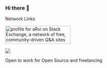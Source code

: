 ### Hi there 👋

Network Links

<a href="https://stackexchange.com/users/7040958"><img src="https://stackexchange.com/users/flair/7040958.png?latest"
		width="208" height="58"
		alt="profile for aRvi on Stack Exchange, a network of free, community-driven Q&amp;A sites"
		title="profile for aRvi on Stack Exchange, a network of free, community-driven Q&amp;A sites">
</a>


<a href="https://www.linkedin.com/in/ravitejanitj"> 
	<img src="https://img.shields.io/badge/LinkedIN-blue?style=for-the-badge&logo=LinkedIN&logoColor=Blue"/>
</a>



Open to work for Open Source and freelancing


<!--
**Ravit436/Ravit436** is a ✨ _special_ ✨ repository because its `README.md` (this file) appears on your GitHub profile.

Here are some ideas to get you started:

- 🔭 I’m currently working on ...
- 🌱 I’m currently learning ...
- 👯 I’m looking to collaborate on ...
- 🤔 I’m looking for help with ...
- 💬 Ask me about ...
- 📫 How to reach me: ...
- 😄 Pronouns: ...
- ⚡ Fun fact: ...
-->
